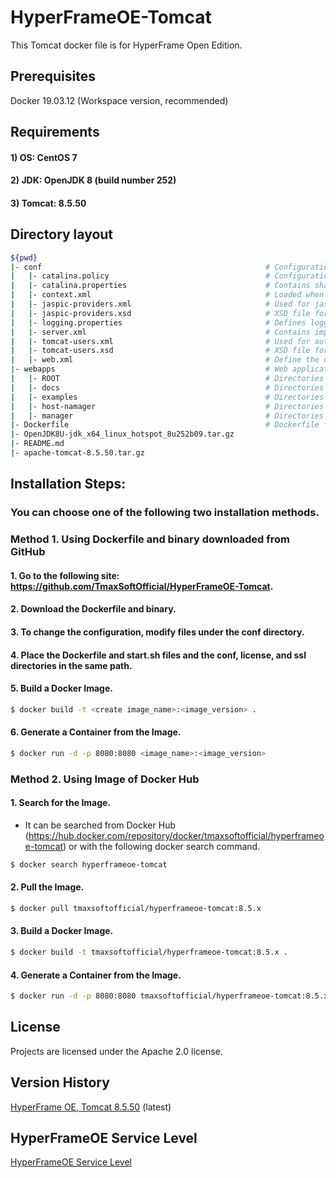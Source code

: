 # HyperFrameOE-Tomcat

This Tomcat docker file is for HyperFrame Open Edition.

## Prerequisites

Docker 19.03.12 (Workspace version, recommended)

## Requirements

#### 1) OS: CentOS 7
#### 2) JDK: OpenJDK 8 (build number 252) 
#### 3) Tomcat: 8.5.50

## Directory layout                                                         

```bash                                                                             
${pwd}                                                                       
|- conf                                                  # Configuration files             
|   |- catalina.policy                                   # Configuration file for Tomcat's security policy permissions
|   |- catalina.properties                               # Contains shared definitions such as servers, shared loaders, and JARs that are searched when the server starts|
|   |- context.xml                                       # Loaded when running the application
|   |- jaspic-providers.xml                              # Used for jaspic-providers.xml
|   |- jaspic-providers.xsd                              # XSD file for jaspic-providers.xml
|   |- logging.properties                                # Defines logging properties of Tomcat instance.
|   |- server.xml                                        # Contains important information such as IP address and virtual host and context path
|   |- tomcat-users.xml                                  # Used for authentication and approval according to role-based definitions
|   |- tomcat-users.xsd                                  # XSD file for tomcat-users.xml
|   |- web.xml                                           # Define the default values ​​for all applications when the Tomcat instance is started
|- webapps                                               # Web applications that are basically provided by Tomcat binary files.                                                   
|   |- ROOT                                              # Directories in webapps directory
|   |- docs                                              # Directories in webapps directory
|   |- examples                                          # Directories in webapps directory
|   |- host-namager                                      # Directories in webapps directory
|   |- manager                                           # Directories in webapps directory
|- Dockerfile                                            # Dockerfile for user desired setting created using base tomcat image above          
|- OpenJDK8U-jdk_x64_linux_hotspot_8u252b09.tar.gz
|- README.md                   
|- apache-tomcat-8.5.50.tar.gz
```              

## Installation Steps:

### You can choose one of the following two installation methods.

### Method 1. Using Dockerfile and binary downloaded from GitHub

#### 1. Go to the following site: https://github.com/TmaxSoftOfficial/HyperFrameOE-Tomcat.

#### 2. Download the Dockerfile and binary.

#### 3. To change the configuration, modify files under the conf directory.

#### 4. Place the Dockerfile and start.sh files and the conf, license, and ssl directories in the same path.

#### 5. Build a Docker Image.
```bash
$ docker build -t <create image_name>:<image_version> .
```

#### 6. Generate a Container from the Image.
```bash
$ docker run -d -p 8080:8080 <image_name>:<image_version>
```





### Method 2. Using Image of Docker Hub

#### 1. Search for the Image.
- It can be searched from Docker Hub (https://hub.docker.com/repository/docker/tmaxsoftofficial/hyperframeoe-tomcat) or with the following docker search command.
```bash 
$ docker search hyperframeoe-tomcat
```

#### 2. Pull the Image.
```bash
$ docker pull tmaxsoftofficial/hyperframeoe-tomcat:8.5.x
```

#### 3. Build a Docker Image.
```bash
$ docker build -t tmaxsoftofficial/hyperframeoe-tomcat:8.5.x .
```

#### 4. Generate a Container from the Image.
```bash
$ docker run -d -p 8080:8080 tmaxsoftofficial/hyperframeoe-tomcat:8.5.x
```


## License

Projects are licensed under the Apache 2.0 license.

## Version History

[HyperFrame OE, Tomcat 8.5.50](https://github.com/TmaxSoftOfficial/HyperFrameOE-Tomcat/blob/8.5.x/Dockerfile "dockerfile link") (latest)

## HyperFrameOE Service Level

[HyperFrameOE Service Level](https://github.com/TmaxSoftOfficial/HyperFrameOE-About/blob/master/ServiceLevel.md)

